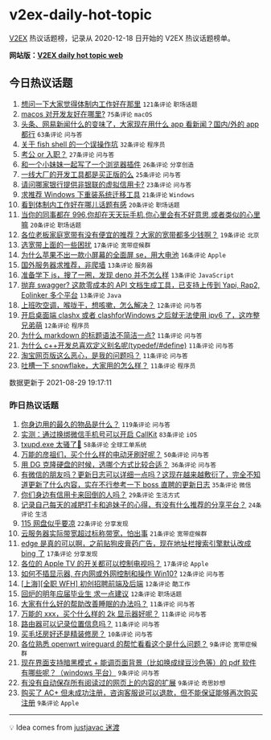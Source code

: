 # v2ex-daily-hot-topic

[V2EX](https://www.v2ex.com/) 热议话题榜，记录从 2020-12-18 日开始的 V2EX 热议话题榜单。

**网站版：[V2EX daily hot topic web](https://boojack.github.io/v2ex-daily-hot-topic-web/)**

## 今日热议话题

<!-- TODAY BEGIN -->

1. [想问一下大家觉得体制内工作好在那里](https://www.v2ex.com/t/798641) `121条评论` `职场话题`
1. [macos 对开发友好在哪里?](https://www.v2ex.com/t/798620) `75条评论` `macOS`
1. [头条、网易新闻什么的变味了，大家现在用什么 app 看新闻？国内/外的 app 都行](https://www.v2ex.com/t/798636) `63条评论` `问与答`
1. [关于 fish shell 的一个误操作坑](https://www.v2ex.com/t/798635) `32条评论` `程序员`
1. [考公 or 入职？](https://www.v2ex.com/t/798669) `27条评论` `问与答`
1. [和一个小妹妹一起写了一个浏览器插件](https://www.v2ex.com/t/798679) `26条评论` `分享创造`
1. [一线大厂的开发工具都是买正版的么](https://www.v2ex.com/t/798597) `25条评论` `问与答`
1. [请问哪家银行提供非银联的虚拟信用卡?](https://www.v2ex.com/t/798656) `23条评论` `问与答`
1. [求推荐 Windows 下重装系统迁移工具](https://www.v2ex.com/t/798688) `21条评论` `Windows`
1. [看到体制内工作好在哪儿话题有感](https://www.v2ex.com/t/798726) `20条评论` `职场话题`
1. [当你的同事都在 996,你却在天天玩手机,你心里会有不好意思,或者类似的心里嘛](https://www.v2ex.com/t/798663) `20条评论` `职场话题`
1. [各位老板家庭宽带有没有便宜的推荐？大家的宽带都多少钱啊？](https://www.v2ex.com/t/798681) `19条评论` `北京`
1. [选宽带上面的一些困扰](https://www.v2ex.com/t/798675) `17条评论` `宽带症候群`
1. [为什么苹果不出一款小屏幕的全面屏 se，用大电池](https://www.v2ex.com/t/798677) `16条评论` `Apple`
1. [国外服务器求推荐，非爬墙](https://www.v2ex.com/t/798693) `13条评论` `服务器`
1. [准备学下 js，搜了一圈，发现 deno 并不怎么样](https://www.v2ex.com/t/798653) `13条评论` `JavaScript`
1. [抛弃 swagger? 这款零成本的 API 文档生成工具，已支持上传到 Yapi, Rap2, Eolinker 多个平台](https://www.v2ex.com/t/798651) `13条评论` `Java`
1. [上班吹空调，喉咙干，想咳嗽，怎么解决？](https://www.v2ex.com/t/798613) `12条评论` `问与答`
1. [开启桌面端 clashx 或者 clashforWindows 之后就无法使用 ipv6 了，这咋整兄弟萌](https://www.v2ex.com/t/798608) `12条评论` `程序员`
1. [为什么 markdown 的标题语法不简洁一点?](https://www.v2ex.com/t/798719) `11条评论` `问与答`
1. [为什么 c++开发总喜欢定义别名呢(typedef/#define)](https://www.v2ex.com/t/798674) `11条评论` `问与答`
1. [淘宝网页版这么恶心，是我的问题吗？](https://www.v2ex.com/t/798654) `11条评论` `问与答`
1. [吐槽一下 snowflake，大家用的怎么样？](https://www.v2ex.com/t/798622) `11条评论` `程序员`

数据更新于 2021-08-29 19:17:11

<!-- TODAY END -->

### 昨日热议话题

<!-- YESTERDAY BEGIN -->

1. [你身边用的最久的物品是什么？](https://www.v2ex.com/t/798486) `119条评论` `问与答`
1. [实测：通过换绑微信手机号可以开启 CallKit](https://www.v2ex.com/t/798484) `83条评论` `iOS`
1. [txupd.exe 太骚了🐶](https://www.v2ex.com/t/798463) `58条评论` `全球工单系统`
1. [万能的彦祖们，买个什么样的电动牙刷好呢？](https://www.v2ex.com/t/798459) `50条评论` `问与答`
1. [用 DG 克隆硬盘的时候，选哪个方式比较合适？](https://www.v2ex.com/t/798471) `36条评论` `问与答`
1. [有微信的朋友吗？更新日志可以详细一点吗？这现在越来越敷衍了，完全不知道更新了什么内容，实在不行参考一下 boss 直聘的更新日志](https://www.v2ex.com/t/798485) `35条评论` `微信`
1. [你们身边有信用卡来回倒的人吗？](https://www.v2ex.com/t/798511) `29条评论` `生活方式`
1. [记录自己每天的减肥打卡和追妹子的心得，有没有什么推荐的分享平台？](https://www.v2ex.com/t/798491) `24条评论` `生活`
1. [115 网盘似乎要凉](https://www.v2ex.com/t/798534) `22条评论` `分享发现`
1. [云服务器实际带宽超过标称带宽，怕出事](https://www.v2ex.com/t/798521) `21条评论` `宽带症候群`
1. [edge 是真的可以啊，之前贴狗皮膏药广告，现在地址栏搜索引擎默认改成 bing 了](https://www.v2ex.com/t/798550) `17条评论` `分享发现`
1. [各位的 Apple TV 的开关都可以控制电视吗？](https://www.v2ex.com/t/798512) `17条评论` `Apple`
1. [如何不插显示器, 在内网或外网控制和操作 Win10?](https://www.v2ex.com/t/798545) `12条评论` `问与答`
1. [[上海][全职 WFH] 初创招聘前端及后端](https://www.v2ex.com/t/798528) `12条评论` `酷工作`
1. [回炉的明年应届毕业生 求一点建议](https://www.v2ex.com/t/798505) `12条评论` `职场话题`
1. [大家有什么好的帮助改善睡眠的办法吗？](https://www.v2ex.com/t/798535) `11条评论` `问与答`
1. [万能的 xxx，买个什么样的 2k 显示器好呢？](https://www.v2ex.com/t/798501) `11条评论` `问与答`
1. [路由器可以记录位置信息吗？](https://www.v2ex.com/t/798498) `11条评论` `问与答`
1. [买毛坯房好还是精装修房？](https://www.v2ex.com/t/798469) `10条评论` `问与答`
1. [各位熟悉 openwrt wireguard 的帮忙看看这个是什么问题？](https://www.v2ex.com/t/798565) `9条评论` `宽带症候群`
1. [现在界面支持暗黑模式 + 能调页面背景（比如换成绿豆沙色等）的 pdf 软件有哪些呢？（windows 平台）](https://www.v2ex.com/t/798544) `9条评论` `问与答`
1. [有没有自动保存所有阅读过的网页上的内容的扩展](https://www.v2ex.com/t/798536) `9条评论` `奇思妙想`
1. [购买了 AC+ 但未成功注册，咨询客服说可以退款，但不能保证能够再次购买注册](https://www.v2ex.com/t/798516) `9条评论` `Apple`

<!-- YESTERDAY END -->

---

💡 Idea comes from [justjavac 迷渡](https://github.com/justjavac/)
